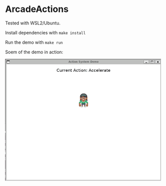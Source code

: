 # ArcadeActions
Tested with WSL2/Ubuntu.

Install dependencies with `make install`

Run the demo with `make run`

Soem of the demo in action:

<img src="res/demo.gif" width="500px"/>
